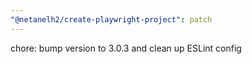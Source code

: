 ```yaml
---
"@netanelh2/create-playwright-project": patch
---
```


chore: bump version to 3.0.3 and clean up ESLint config
